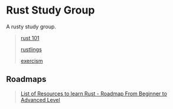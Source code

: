 # Rust Study Group

A rusty study group.

> [rust 101](https://github.com/olivmath/rust101)
>
> [rustlings](https://github.com/rust-lang/rustlings)
>
> [exercism](https://exercism.org/tracks/rust)

## Roadmaps

> [List of Resources to learn Rust - Roadmap From Beginner to Advanced Level](https://github.com/ImplFerris/LearnRust)
